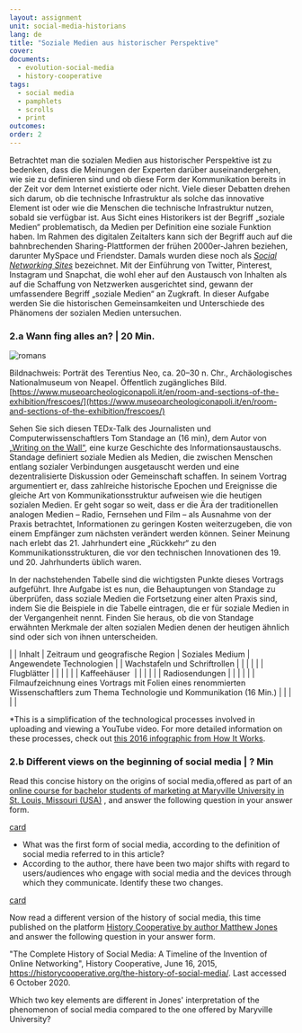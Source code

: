 ```yaml
---
layout: assignment
unit: social-media-historians
lang: de
title: "Soziale Medien aus historischer Perspektive"
cover:
documents:
  - evolution-social-media
  - history-cooperative
tags:
  - social media
  - pamphlets
  - scrolls
  - print
outcomes:
order: 2
---
```

Betrachtet man die sozialen Medien aus historischer Perspektive ist zu bedenken, dass die Meinungen der Experten darüber auseinandergehen, wie sie zu definieren sind und ob diese Form der Kommunikation bereits in der Zeit vor dem Internet existierte oder nicht. Viele dieser Debatten drehen sich darum, ob die technische Infrastruktur als solche das innovative Element ist oder wie die Menschen die technische Infrastruktur nutzen, sobald sie verfügbar ist. Aus Sicht eines Historikers ist der Begriff „soziale Medien“ problematisch, da Medien per Definition eine soziale Funktion haben. Im Rahmen des digitalen Zeitalters kann sich der Begriff auch auf die bahnbrechenden Sharing-Plattformen der frühen 2000er-Jahren beziehen, darunter MySpace und Friendster. Damals wurden diese noch als [*Social Networking Sites*](https://academic.oup.com/jcmc/article/13/1/210/4583062#104153860) bezeichnet. Mit der Einführung von Twitter, Pinterest, Instagram und Snapchat, die wohl eher auf den Austausch von Inhalten als auf die Schaffung von Netzwerken ausgerichtet sind, gewann der umfassendere Begriff „soziale Medien“ an Zugkraft. In dieser Aufgabe werden Sie die historischen Gemeinsamkeiten und Unterschiede des Phänomens der sozialen Medien untersuchen.

<!-- more -->
<!-- briefing-student -->

### 2.a Wann fing alles an? | 20 Min.
<!-- section-contents -->
![romans](../../../assets/images/social-media/romans.png)


Bildnachweis: Porträt des Terentius Neo, ca. 20–30 n. Chr., Archäologisches Nationalmuseum von Neapel. Öffentlich zugängliches Bild. [https://www.museoarcheologiconapoli.it/en/room-and-sections-of-the-exhibition/frescoes/](https://www.museoarcheologiconapoli.it/en/room-and-sections-of-the-exhibition/frescoes/)

Sehen Sie sich diesen TEDx-Talk des Journalisten und Computerwissenschaftlers Tom Standage an (16 min), dem Autor von [„Writing on the Wall“](https://youtu.be/ixsridS3qVs), eine kurze Geschichte des Informationsaustauschs. Standage definiert soziale Medien als Medien, die zwischen Menschen entlang sozialer Verbindungen ausgetauscht werden und eine dezentralisierte Diskussion oder Gemeinschaft schaffen. In seinem Vortrag argumentiert er, dass zahlreiche historische Epochen und Ereignisse die gleiche Art von Kommunikationsstruktur aufweisen wie die heutigen sozialen Medien. Er geht sogar so weit, dass er die Ära der traditionellen analogen Medien – Radio, Fernsehen und Film – als Ausnahme von der Praxis betrachtet, Informationen zu geringen Kosten weiterzugeben, die von einem Empfänger zum nächsten verändert werden können. Seiner Meinung nach erlebt das 21. Jahrhundert eine „Rückkehr“ zu den Kommunikationsstrukturen, die vor den technischen Innovationen des 19. und 20. Jahrhunderts üblich waren.

In der nachstehenden Tabelle sind die wichtigsten Punkte dieses Vortrags aufgeführt. Ihre Aufgabe ist es nun, die Behauptungen von Standage zu überprüfen, dass soziale Medien die Fortsetzung einer alten Praxis sind, indem Sie die Beispiele in die Tabelle eintragen, die er für soziale Medien in der Vergangenheit nennt. Finden Sie heraus, ob die von Standage erwähnten Merkmale der alten sozialen Medien denen der heutigen ähnlich sind oder sich von ihnen unterscheiden.

| | Inhalt | Zeitraum und geografische Region | Soziales Medium | Angewendete Technologien |
| Wachstafeln und Schriftrollen	|  |  |  |  |
| Flugblätter |  |  |  |  |
| Kaffeehäuser  |  |  |  |  |
| Radiosendungen |  |  |  |  |
| Filmaufzeichnung eines Vortrags mit Folien eines renommierten Wissenschaftlers zum Thema Technologie und Kommunikation (16 Min.)  |  |  |  |  |

*This is a simplification of the technological processes involved in uploading and viewing a YouTube video. For more detailed information on these processes, check out [this 2016 infographic from How It Works](https://www.howitworksdaily.com/wp-content/uploads/2016/04/How-YouTube-works-1024x891.jpg).

<!-- section -->

### 2.b Different views on the beginning of social media | ? Min
<!-- section-contents -->
Read this concise history on the origins of social media,offered as part of an [online course for bachelor students of marketing at Maryville University in St. Louis, Missouri (USA)](https://online.maryville.edu/blog/evolution-social-media/) , and answer the following question in your answer form.

[card](evolution-social-media)

- What was the first form of social media, according to the definition of social media referred to in this article?
- According to the author, there have been two major shifts with regard to users/audiences who engage with social media and the devices through which they communicate. Identify these two changes.

[card](history-cooperative)

Now read a different version of the history of social media, this time published on the platform [History Cooperative by author Matthew Jones](https://historycooperative.org/the-history-of-social-media/) and answer the following question in your answer form.

"The Complete History of Social Media: A Timeline of the Invention of Online Networking", History Cooperative, June 16, 2015, https://historycooperative.org/the-history-of-social-media/. Last accessed 6 October 2020.

Which two key elements are different in Jones' interpretation of the phenomenon of social media compared to the one offered by Maryville University?




<!-- briefing-teacher -->

